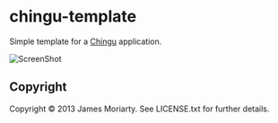 # chingu-template

Simple template for a [Chingu](https://github.com/ippa/chingu) application.

![ScreenShot](https://raw.github.com/jamesmoriarty/chingu-template/master/doc/screenshot-01.jpg)

## Copyright
Copyright © 2013 James Moriarty. See LICENSE.txt for further details.
